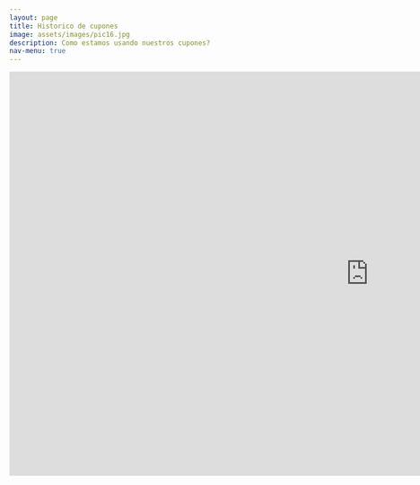 ```yaml
---
layout: page
title: Historico de cupones
image: assets/images/pic16.jpg
description: Como estamos usando nuestros cupones?
nav-menu: true
---
```

<section id="one">
<iframe width="1280px" height="720px" style="border:none;"  src="https://public.tableau.com/views/banco_rio_hostorico_cupones/CuponesHistoricos?:showVizHome=no&:embed=true" name="iframe_a"></iframe>
</section>


